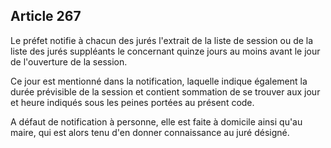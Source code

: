 Article 267
----
Le préfet notifie à chacun des jurés l'extrait de la liste de session ou de la
liste des jurés suppléants le concernant quinze jours au moins avant le jour de
l'ouverture de la session.

Ce jour est mentionné dans la notification, laquelle indique également la durée
prévisible de la session et contient sommation de se trouver aux jour et heure
indiqués sous les peines portées au présent code.

A défaut de notification à personne, elle est faite à domicile ainsi qu'au
maire, qui est alors tenu d'en donner connaissance au juré désigné.

